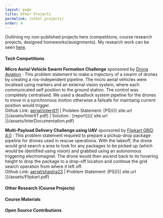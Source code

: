```yaml
---
layout: page
title: Other Projects
permalink: /other_projects/
order: 4
---
```


Outlining my non-published projects here (competitions, course research projects, designed homeworks/assignments). My research work can be seen [here](/research/).

#### **Tech Competitions**

**Micro Aerial Vehicle Swarm Formation Challenge** sponsored by [Drona Aviation](https://www.dronaaviation.com/) : This problem statement to make a trajectory of a swarm of drones by creating a ros-independent pipeline. The micro aerial vehicles were localised using markers and an external vision system, where each communicated self position to the ground station. The control was completely centralised. We used a deadlock system pipeline for the drones to move in a synchronous motion otherwise a failsafe for maintaing current position would trigger.   
Github Link: [aerial/interiit11](https://github.com/AerialRobotics-IITK/interiit_11.0) | Problem Statement: [PS]({{ site.url }}/assets/InterIIT.pdf) | Solution : [report]({{ site.url }}/assets/InterDocumentation.pdf)

**Multi-Payload Delivery Challenge using UAV** sponsored by [Flipkart GRiD 4.0](https://unstop.com/competitions/flipkart-grid-40-robotics-challenge-in-association-with-shaastra-iit-madras-shaastra-2023-indian-institute-o-431848) : This problem statement required to prepare a pickup-drop package pipeline for drones used in rescue operations. With the takeoff, the drone would grid search a area to look for any packages to be picked up (which would be identified using vision) and grabbed using an autonomous triggering electromagnet. The drone would then ascend back to its hovering height to drop the package to a drop-off location and continue the grid search operation from where it left off.    
Github Link: [aerial/shastra23](https://github.com/AerialRobotics-IITK/shastra23) | Problem Statement: [PS]({{ site.url }}/assets/Flipkart.pdf)

#### **Other Research (Course Projects)**

<!-- []() -->
<!-- [Self-supervised Learning on 3D Point Clouds](https://github.com/rrustagi20/pointnet-acd-deformations): New algorithms for self-supervised learning on point clouds, where we teach models to discriminate between real and fake objects. To create fake objects, we perform global perturbations to segments of an object derived from [Approximate Convex Decomposition](https://arxiv.org/abs/2003.13834) ([report]({{ site.url }}/assets/point_cloud_discriminate.pdf)).

[MixMatch on Vision + Language Tasks (NLVR2)](https://github.com/rrustagi20/mixmatch-lxmert): An attempt to integrate the [MixMatch](https://arxiv.org/abs/1905.02249) data augmentation algorithm for semi-supervised image classification to the challenging setting of [NLVR2](http://lil.nlp.cornell.edu/nlvr), where the input space has both images and text ([report](https://sumanvid97.github.io/docs/cv_report.pdf)).

[Research Exchange - A Collaborative Paper Annotation Tool](https://github.com/rrustagi20/research-exchange) - A platform to collaboratively annotate scientific literature to help newcomers understand research papers, built during an Human Computer Interaction course project ([report]({{ site.url }}/assets/research-exchange.pdf)).

[Inference Networks for Structured Prediction](https://github.com/TheShadow29/infnet-spen) - A TensorFlow implementation for the multi-label classification experiments in [Learning Approximate Inference Networks for Structured Prediction](https://arxiv.org/abs/1803.03376). Also contains experiments on the [FIGMENT](http://cistern.cis.lmu.de/figment/) dataset and a extension to Inference Network training algorithm based on [Wasserstein GANs](https://arxiv.org/abs/1704.00028) ([report](https://people.cs.umass.edu/~kalpesh/infnet.pdf)).

[Diversity Sampling in Machine Learning](http://github.com/rrustagi20/diversity-sampling) - An implementation of [Diverse Beam Search for Neural Networks](https://arxiv.org/abs/1610.02424) in Language Modelling. Also contains the original (slightly modified code) for the interactive segmentation experiments in [Diverse M-Best Solutions in MRFs](http://ttic.uchicago.edu/~gregory/papers/MBestModes.pdf) ([report](https://people.cs.umass.edu/~kalpesh/diversity.pdf)).

[Macro Actions in Reinforcement Learning](https://github.com/rrustagi20/macro-action-rl) - A suite of five algorithms (including ideas from "[Learning to Repeat: Fine Grained Action Repetition for Deep Reinforcement Learning](https://arxiv.org/abs/1702.06054)") encouraging agents to repeat actions ([report](https://people.cs.umass.edu/~kalpesh/macro.pdf)).

[Single Image Haze Removal](https://github.com/rrustagi20/blind-dehazing) - An implementation of He et al. 2009, "[Single Image Haze Removal using Dark Channel Prior](https://www.robots.ox.ac.uk/~vgg/rg/papers/hazeremoval.pdf)" and an ongoing implementation of Bahat & Irani 2016, "[Blind Dehazing using Internal Patch Recurrence](http://ieeexplore.ieee.org/document/7492870/)" ([report](https://people.cs.umass.edu/~kalpesh/dehaze.pdf)).

[CNNs for Sentence Classification](https://github.com/rrustagi20/tf-sentence-classification) - A TensorFlow 1.1 implementation of Kim 2014, "[Convolutional Neural Networks for Sentence Classification](https://arxiv.org/abs/1408.5882)".  

[Brittle Fracture Simulation](https://github.com/rrustagi20/brittle-fracture-simulation) - Python implementation of O'Brien and Hodgins 1999, "[Graphical Modeling and Animation of Brittle Fracture](http://graphics.berkeley.edu/papers/Obrien-GMA-1999-08/Obrien-GMA-1999-08.pdf)".  

[ECG Signal Analysis](https://github.com/rrustagi20/ecg-analysis) - Python implementation of parts of Christopher Buck, Aneesh Sampath 2013, “[ECG Signal Analysis for Myocardial Infarction Detection.](https://cnx.org/contents/VZtarYnV@2.1:WO1d4SJW@1/Introduction)”.   -->

#### **Course Materials**

<!-- [Homework](https://github.com/rrustagi20/allennlp-probe-hw) on linguistic probe tasks designed for UMass Amherst's grad NLP class using [AllenNLP](https://allennlp.org/). -->

#### **Open Source Contributions**

<!-- * Primary Contributor / Maintainer - [mozilla/wptview](https://github.com/mozilla/wptview)
* Significant Contributions - [mozilla/gecko-dev](https://github.com/mozilla/gecko-dev/) (Firefox), [mozilla/treeherder](https://github.com/mozilla/treeherder), [mozilla/mozilla_ci_tools](https://github.com/mozilla/mozilla_ci_tools)
* Other Contributions - [mozilla-b2g/gaia](https://github.com/mozilla-b2g/gaia/) (Firefox OS), [mozilla-bteam/bmo](https://github.com/mozilla-bteam/bmo) (Bugzilla), [rust-lang-nursery/rust-clippy](https://github.com/rust-lang-nursery/rust-clippy), [arslanbilal/git-cheat-sheet](https://github.com/arslanbilal/git-cheat-sheet), [servo/servo](https://github.com/servo/servo), [w3c/web-platform-tests](https://github.com/w3c/web-platform-tests), [sunpy/sunpy](https://github.com/sunpy/sunpy), [taskcluster/taskcluster-client](https://github.com/taskcluster/taskcluster-client.py/graphs/contributors), [saketkc/fos-proposals](https://github.com/saketkc/fos-proposals), [mozilla/geckodriver](https://github.com/mozilla/geckodriver), [mozilla/pulse_actions](https://github.com/mozilla/pulse_actions) -->
